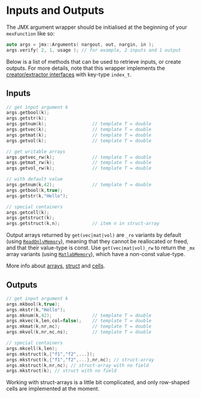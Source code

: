 
# Inputs and Outputs

The JMX argument wrapper should be initialised at the beginning of your `mexFunction` like so:
```cpp
auto args = jmx::Arguments( nargout, out, nargin, in );
args.verify( 2, 1, usage ); // for example, 2 inputs and 1 output
```

Below is a list of methods that can be used to retrieve inputs, or create outputs.
For more details, note that this wrapper implements the [creator/extractor interfaces](jmx/more/interface) with key-type `index_t`.

## Inputs

```cpp
// get input argument k
args.getbool(k);
args.getstr(k);
args.getnum(k);                 // template T = double
args.getvec(k);                 // template T = double
args.getmat(k);                 // template T = double
args.getvol(k);                 // template T = double

// get writable arrays
args.getvec_rw(k);              // template T = double
args.getmat_rw(k);              // template T = double
args.getvol_rw(k);              // template T = double

// with default value
args.getnum(k,42);              // template T = double
args.getbool(k,true);
args.getstr(k,"Hello");

// special containers
args.getcell(k);
args.getstruct(k);
args.getstruct(k,n);            // item n in struct-array
```

Output arrays returned by `get(vec|mat|vol)` are `_ro` variants by default (using [`ReadOnlyMemory`](jmx/more/memory)), meaning that they cannot be reallocated or freed, and that their value-type is const. Use `get(vec|mat|vol)_rw` to return the `_mx` array variants (using [`MatlabMemory`](jmx/more/memory)), which have a non-const value-type.

More info about [arrays](jmx/more/array), [struct](jmx/more/struct) and [cells](jmx/more/cell).

## Outputs

```cpp
// get input argument k
args.mkbool(k,true);
args.mkstr(k,"Hello");
args.mknum(k,42);               // template T = double
args.mkvec(k,len,col=false);    // template T = double
args.mkmat(k,nr,nc);            // template T = double
args.mkvol(k,nr,nc,ns);         // template T = double

// special containers
args.mkcell(k,len);
args.mkstruct(k,{"f1","f2",...});
args.mkstruct(k,{"f1","f2",...},nr,nc); // struct-array
args.mkstruct(k,nr,nc); // struct-array with no field
args.mkstruct(k); // struct with no field
```

Working with struct-arrays is a little bit complicated, and only row-shaped cells are implemented at the moment.
